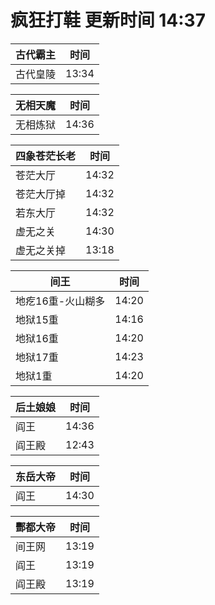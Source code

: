 # 疯狂打鞋 更新时间 14:37

| 古代霸主   | 时间    |
|--------|-------|
| 古代皇陵 | 13:34 |

| 无相天魔   | 时间    |
|--------|-------|
| 无相炼狱 | 14:36 |

| 四象苍茫长老   | 时间    |
|--------|-------|
| 苍茫大厅 | 14:32 |
| 苍茫大厅掉 | 14:32 |
| 若东大厅 | 14:32 |
| 虚无之关 | 14:30 |
| 虚无之关掉 | 13:18 |

| 间王   | 时间    |
|--------|-------|
| 地疙16重-火山糊多 | 14:20 |
| 地狱15重 | 14:16 |
| 地狱16重 | 14:20 |
| 地狱17重 | 14:23 |
| 地狱1重 | 14:20 |

| 后土娘娘   | 时间    |
|--------|-------|
| 阎王 | 14:36 |
| 阎王殿 | 12:43 |

| 东岳大帝   | 时间    |
|--------|-------|
| 阎王 | 14:30 |

| 酆都大帝   | 时间    |
|--------|-------|
| 间王网 | 13:19 |
| 阎王 | 13:19 |
| 阎王殿 | 13:19 |